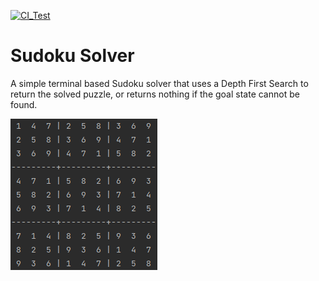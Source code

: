 [![CI_Test](https://github.com/S010MON/sudoku/actions/workflows/python-app.yml/badge.svg)](https://github.com/S010MON/sudoku/actions/workflows/python-app.yml)

# Sudoku Solver
A simple terminal based Sudoku solver that uses a Depth First Search to return the solved puzzle, or returns nothing if the goal state cannot be found.

![screenshot_img.png](https://github.com/S010MON/sudoku/blob/master/Sudoku_img.png)
